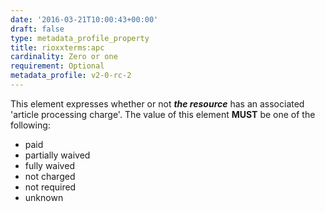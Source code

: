 ```yaml
---
date: '2016-03-21T10:00:43+00:00'
draft: false
type: metadata_profile_property
title: rioxxterms:apc
cardinality: Zero or one
requirement: Optional
metadata_profile: v2-0-rc-2
---
```

This element expresses whether or not ***the resource*** has an associated &#39;article processing charge&#39;. The value of this element **MUST** be one of the following:

* paid
* partially waived
* fully waived
* not charged
* not required
* unknown
